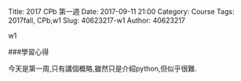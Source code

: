 Title: 2017 CPb 第一週
Date: 2017-09-11 21:00
Category: Course
Tags: 2017fall, CPb,w1
Slug: 40623217-w1
Author: 40623217

w1

<!-- PELICAN_END_SUMMARY -->

###學習心得

今天是第一周,只有講個概略,雖然只是介紹python,但似乎很難.
